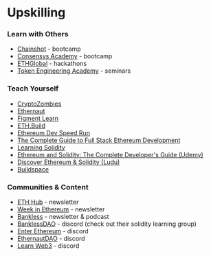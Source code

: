 # Upskilling

### Learn with Others

* [Chainshot](https://www.chainshot.com) - bootcamp
* [Consensys Academy](https://consensys.net/academy) - bootcamp
* [ETHGlobal](https://ethglobal.co) - hackathons
* [Token Engineering Academy](https://tokenengineeringcommunity.github.io/website/docs/academy-welcome) - seminars

### Teach Yourself

* [CryptoZombies](https://cryptozombies.io)
* [Ethernaut](https://ethernaut.openzeppelin.com)
* [Figment Learn](https://learn.figment.io)
* [ETH.Build](https://eth.build)
* [Ethereum Dev Speed Run](https://medium.com/@austin\_48503/%EF%B8%8Fethereum-dev-speed-run-bd72bcba6a4c)
* [The Complete Guide to Full Stack Ethereum Development](https://dev.to/dabit3/the-complete-guide-to-full-stack-ethereum-development-3j13)
* [Learning Solidity](https://github.com/willitscale/learning-solidity)
* [Ethereum and Solidity: The Complete Developer's Guide (Udemy)](https://www.udemy.com/course/ethereum-and-solidity-the-complete-developers-guide/)
* [Discover Ethereum & Solidity (Ludu)](https://www.ludu.co/course/ethereum/what-is-ethereum)
* [Buildspace](https://buildspace.so/)

### Communities & Content

* [ETH Hub](https://ethhub.io) - newsletter
* [Week in Ethereum](https://weekinethereumnews.com) - newsletter
* [Bankless](https://newsletter.banklesshq.com) - newsletter & podcast
* [BanklessDAO](upskilling.md#learn-with-others) - discord (check out their solidity learning group)
* [Enter Ethereum](https://discord.gg/cr7YGADDH3) - discord
* [EthernautDAO](https://discord.gg/VZMmBMUx) - discord
* [Learn Web3](upskilling.md#learn-with-others) - discord

